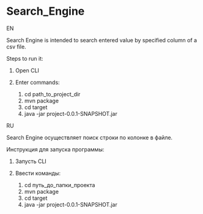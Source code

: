 # Search_Engine
EN

Search Engine is intended to search entered value by specified column of a csv file.

Steps to run it:

1. Open CLI

2. Enter commands:
   1) cd path_to_project_dir
   2) mvn package
   3) cd target
   4) java -jar project-0.0.1-SNAPSHOT.jar


RU

Search Engine осуществляет поиск строки по колонке в файле.

Инструкция для запуска программы:

1. Запусть CLI

2. Ввести команды: 
   1) cd путь_до_папки_проекта
   2) mvn package
   3) cd target
   4) java -jar project-0.0.1-SNAPSHOT.jar
